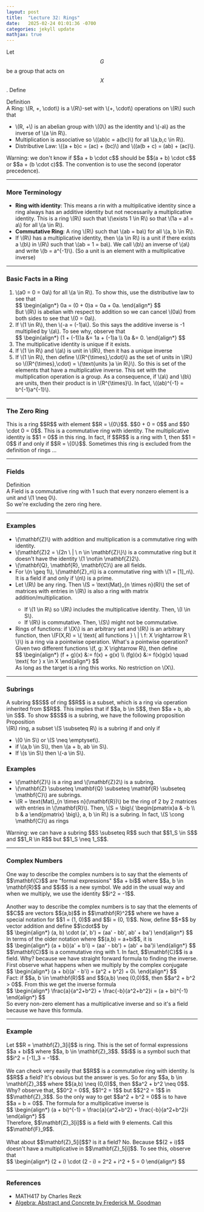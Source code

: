 ```yaml
---
layout: post
title:  "Lecture 32: Rings"
date:   2025-02-24 01:01:36 -0700
categories: jekyll update
mathjax: true
---
```


Let $$G$$ be a group that acts on $$X$$. Define
<!----------------------------------------------------------------------------->
<div class="mintheaderdiv">
Definition
</div>
<div class="mintbodydiv">
A Ring: \(R, +, \cdot\) is a \(R\)-set with \(+, \cdot\) operations on \(R\) such that
<ul>
	<li>\(R, +\) is an abelian group with \(0\) as the identity and \(-a\) as the inverse of \(a \in R\).</li>
	<li>Multiplication is associative so \((ab)c = a(bc)\) for all \(a,b,c \in R\).</li>
	<li>Distributive Law: \((a + b)c = (ac) + (bc)\) and \((a(b + c) = (ab) + (ac)\).</li>
</ul>
</div>
Warning: we don't know if $$a + b \cdot c$$ should be $$(a + b) \cdot c$$ or $$a + (b \cdot c)$$. The convention is to use the second (operator precedence).
<hr>

<!------------------------------------------------------------------------->
<h3>More Terminology</h3>
<ul>
	<li><b>Ring with identity</b>: This means a rin with a multiplicative identity since a ring always has an additive identity but not necessarily a multiplicative identity. This is a ring \(R\) such that \(\exists 1 \in R\) so that \(1a = a1 = a\) for all \(a \in R\).</li>
	<!----->
	<li><b>Commutative Ring</b>: A ring \(R\) such that \(ab = ba\) for all \(a, b \in R\).</li>
	<!---->
	<li>If \(R\) has a multiplicative identity, then \(a \in R\) is a unit if there exists a \(b\) in \(R\) such that \(ab = 1 = ba\). We call \(b\) an inverse of \(a\) and write \(b = a^{-1}\). (So a unit is an element with a multiplicative inverse)</li>
</ul>
<hr>

<!------------------------------------------------------------------------->
<h3>Basic Facts in a Ring</h3>
<ol>
	<li>\(a0 = 0 = 0a\) for all \(a \in R\). To show this, use the distributive law to see that
		<div>
		$$
		\begin{align*}
		0a = (0 + 0)a = 0a + 0a. 
		\end{align*}
		$$
		</div>
	But \(R\) is abelian with respect to addition so we can cancel \(0a\) from both sides to see that \(0 = 0a\).</li>
	<!----->
	<li>If \(1 \in R\), then \(-a = (-1)a\). So this says the additive inverse is -1 multiplied by \(a\). To see why, observe that
		<div>
		$$
		\begin{align*}
		(1 + (-1))a &= 1a + (-1)a \\
		     0a &= 0.
		\end{align*}
		$$
		</div>
	  </li>
	  <!----->
	  <li>The multiplicative identity is unique if it exists.</li>
	  <!----->
	  <li>If \(1 \in R\) and \(a\) is unit in \(R\), then it has a unique inverse</li>
	  <!----->
	  <li>If \(1 \in R\), then define \((R^{\times},\cdot)\) as the set of units in \(R\) so \((R^{\times},\cdot) = \{\text{units }a \in R\}\). So this is set of the elements that have a multiplicative inverse. This set with the multiplication operation is a group. As a consequence, if \(a\) and \(b\) are units, then their product is in \(R^{\times}\). In fact, \((ab)^{-1} = b^{-1}a^{-1}\).</li>	  
</ol>
<hr>

<!------------------------------------------------------------------------->
<h3>The Zero Ring</h3>
This is a ring $$R$$ with element $$R = \{0\}$$. $$0 + 0 = 0$$ and $$0 \cdot 0 = 0$$. This is a commutative ring with identity. The multiplicative identity is $$1 = 0$$ in this ring. In fact, If $$R$$ is a ring with 1, then $$1 = 0$$ if and only if $$R = \{0\}$$. Sometimes this ring is excluded from the definition of rings ...
<hr>

<!------------------------------------------------------------------------->
<h3>Fields</h3>
<div class="mintheaderdiv">
Definition
</div>
<div class="mintbodydiv">
A Field is a commutative ring with 1 such that every nonzero element is a unit and \(1 \neq 0\).
</div>
So we're excluding the zero ring here.
<hr>

<!------------------------------------------------------------------------->
<h3>Examples</h3>
<ul>
	<li>\(\mathbf{Z}\) with addition and multiplication is a commutative ring with identity.</li>
	<!----->
	<li>\(\mathbf{Z}2 = \{2n \ | \ n \in \mathbf{Z}\}\) is a commutative ring but it doesn't have the identity \(1 \not\in \mathbf{Z}2\).</li>
	<!---->
	<li>\(\mathbf{Q}, \mathbf{R}, \mathbf{C}\) are all fields.</li>
	<!---->
	<li>For \(n \geq 1\), \(\mathbf{Z}_n\) is a commutative ring with \(1 = [1]_n\). It is a field if and only if \(n\) is a prime.</li>
	<!---->
	<li>Let \(R\) be any ring. Then \(S = \text{Mat}_{n \times n}(R)\) the set of matrices with entries in \(R\) is 
	also a ring with matrix addition/multiplication.</li>
	    <ul>
	    <li>If \(1 \in R\) so \(R\) includes the multiplicative identity. Then, \(I \in S\).</li>
	    <li>If \(R\) is commutative. Then, \(S\) might not be commutative.</li>
	   </ul>
	<!---->
	<li>Rings of functions: if \(X\) is an arbitrary set and \(R\) is an arbitrary function, then \(F(X,R) = \{ \text{ all functions } \ | \ f: X \rightarrow R \ \}\) is a ring via a pointwise operation. What's a pointwise operation? Given two different functions \(f, g: X \rightarrow R\), then define 
		<div>
		$$
		\begin{align*}
		(f + g)(x) &:= f(x) + g(x) \\
		(fg)(x) &:= f(x)g(x) \quad \text{ for } x \in X
		\end{align*}
		$$
		</div>
	As long as the target is a ring this works. No restriction on \(X\).
	</li>
</ul>
<hr>

<!------------------------------------------------------------------------->
<h3>Subrings</h3>
A subring $$S$$ of ring $$R$$ is a subset, which is a ring via operation inherited from $$R$$. This implies that if $$a, b \in S$$, then $$a + b, ab \in S$$. To show $$S$$ is a subring, we have the following proposition
<br>
<!----------------------------------------------------------------------------->
<div class="peachheaderdiv">
Proposition
</div>
<div class="peachbodydiv">
\(R\) ring, a subset \(S \subseteq R\) is a subring if and only if
<ul>
	<li>\(0 \in S\) or \(S \neq \emptyset\).</li>
	<li>if \(a,b \in S\), then \(a + b, ab \in S\).</li>
	<li>If \(s \in S\) then \(-a \in S\).</li>
</ul>
</div>
<!------------------------------------------------------------------------->
<h3>Examples</h3>
<ul>
	<li>\(\mathbf{Z}\) is a ring and \(\mathbf{Z}2\) is a subring.</li>
	<!----->
	<li>\(\mathbf{Z} \subseteq \mathbf{Q} \subseteq \mathbf{R} \subseteq \mathbf{C}\) are subrings.</li>
	<!----->
	<li> \(R = \text{Mat}_{n \times n}(\mathbf{R})\) be the ring of 2 by 2 matrices with entries in \(\mathbf{R}\). Then, \(S = \big\{ \begin{pmatrix}a & -b \\ b & a \end{pmatrix} \big\}, a, b \in R\) is a subring. In fact, \(S \cong \mathbf{C}\) as rings</li>
</ul>
Warning: we can have a subring $$S \subseteq R$$ such that $$1_S \in S$$ and $$1_R \in R$$ but $$1_S \neq 1_S$$.
<hr>

<!------------------------------------------------------------------------->
<h3>Complex Numbers</h3>
One way to describe the complex numbers is to say that the elements of $$\mathbf{C}$$ are "formal expressions" $$a + bi$$ where $$a, b \in \mathbf{R}$$ and $$i$$ is a new symbol. We add in the usual way and when we multiply, we use the identity $$i^2 = -1$$. 
<br>
<br>
Another way to describe the complex numbers is to say that the elements of $$C$$ are vectors $$(a,b)$$ in $$\mathbf{R}^2$$ where we have a special notation for $$1 = (1, 0)$$ and $$i = (0, 1)$$. Now, define $$+$$ by vector addition and define $$\cdot$$ by 
<div>
$$
\begin{align*}
(a, b) \cdot (a', b') = (aa' - bb', ab' + ba')
\end{align*}
$$
</div>
In terms of the older notation where $$(a,b) = a+bi$$, it is 
<div>
$$
\begin{align*}
(a + bi)(a' + b'i) = (aa' - bb') + (ab' + ba')i
\end{align*}
$$
</div>
$$\mathbf{C}$$ is a commutative ring with 1. In fact, $$\mathbf{C}$$ is a field. Why? because we have straight forward formula to finding the inverse. First observe what happens when we multiply by the complex conjugate
<div>
$$
\begin{align*}
(a + bi)(a' - b'i) = (a^2 + b^2) + 0i.
\end{align*}
$$
</div>
Fact: if $$a, b \in \mathbf{R}$$ and $$(a,b) \neq (0,0)$$, then $$a^2 + b^2 > 0$$. From this we get the inverse formula
<div>
$$
\begin{align*}
\frac{a}{a^2+b^2} + \frac{-b}{a^2+b^2}i = (a + bi)^{-1} 
\end{align*}
$$
</div>
So every non-zero element has a multiplicative inverse and so it's a field because we have this formula.
<hr>

<!------------------------------------------------------------------------->
<h3>Example</h3>
Let $$R = \mathbf{Z}_3[i]$$ is ring. This is the set of formal expressions $$a + bi$$ where $$a, b \in \mathbf{Z}_3$$. $$i$$ is a symbol such that $$i^2 = [-1]_3 = -1$$.
<br>
<br>
We can check very easily that $$R$$ is a commutative ring with identity. Is $$R$$ a field? It's obvious but the answer is yes. So for any $$a, b \in \mathbf{Z}_3$$ where $$(a,b) \neq (0,0)$$, then $$a^2 + b^2 \neq 0$$. Why? observe that, $$0^2 = 0$$, $$1^2 = 1$$ but $$2^2 = 1$$ in $$\mathbf{Z}_3$$. So the only way to get $$a^2 + b^2 = 0$$ is to have $$a = b = 0$$. The formula for a multiplicative inverse is
<div>
$$
\begin{align*}
(a + bi)^{-1} = \frac{a}{a^2+b^2} + \frac{-b}{a^2+b^2}i 
\end{align*}
$$
</div>
Therefore, $$\mathbf{Z}_3[i]$$ is a field with 9 elements. Call this $$\mathbf{F}_9$$.
<br>
<br>
What about $$\mathbf{Z}_5[i]$$? is it a field? No. Because $$(2 + i)$$ doesn't have a multiplicative in $$\mathbf{Z}_5[i]$$. To see this, observe that
<div>
$$
\begin{align*}
(2 + i) \cdot (2 - i) = 2^2 + i^2 + 5 = 0 
\end{align*}
$$
</div>
<hr>

<!------------------------------------------------------------------------->
<h3>References</h3>
<ul>
	<li>MATH417 by Charles Rezk</li>
	<li><a href="https://homepage.divms.uiowa.edu/~goodman/algebrabook.dir/algebrabook.html">Algebra: Abstract and Concrete by Frederick M. Goodman</a></li>
</ul>






















